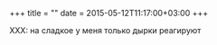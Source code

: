 +++
title = ""
date = 2015-05-12T11:17:00+03:00
+++

XXX: на сладкое у меня только дырки реагируют


